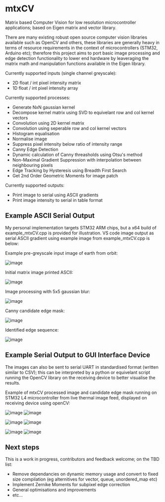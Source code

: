 # mtxCV
Matrix based Computer Vision for low resolution microcontroller applications; based on Eigen matrix and vector library.

There are many existing robust open source computer vision libraries available such as OpenCV and others, these libraries are generally heavy in terms of resource requirements in the context of microcontrollers (STM32, Arduino etc); therefore this project aims to port basic image processing and edge detection functionality to lower end hardware by leaveraging the matrix math and manipulation functions available in the Eigen library. 

Currently supported inputs (single channel greyscale):
- 2D float / int pixel intensity matrix
- 1D float / int pixel intensity array

Currently supported processes:
- Generate NxN gaussian kernel
- Decompose kernel matrix using SVD to equivelant row and col kernel vectors
- Convolution using 2D kernel matrix
- Convolution using seperable row and col kernel vectors
- Histogram equalisation
- Normalise image
- Suppress pixel intensity below ratio of intensity range
- Canny Edge Detection
- Dynamic calculation of Canny threasholds using Otsu's method
- Non-Maximal Gradient Suppression with interpolation between neighbouring pixels
- Edge Tracking by Hysteresis using Breadth First Search
- Get 2nd Order Geometric Moments for image patch

Currently supported outputs:
- Print image to serial using ASCII gradients
- Print image intensity to serial in table format

## Example ASCII Serial Output
My personal implementation targets STM32 ARM chips, but a x64 build of example_mtxCV.cpp is provided for illustration.
VS code image output as serial ASCII gradient using example image from example_mtxCV.cpp is below:

Example pre-greyscale input image of earth from orbit:

![image](https://github.com/gotenham/mtxCV/assets/40827722/087f79f2-7032-454f-b77b-8abb1e298417)


Initial matrix image printed ASCII:

![image](https://github.com/gotenham/mtxCV/assets/40827722/c4ffac4a-a7a5-4549-9dc0-a058892eaaa8)

Image processing with 5x5 gaussian blur:

![image](https://github.com/gotenham/mtxCV/assets/40827722/b6cbdb20-3c38-4edf-89e6-73fb13b0a3e3)

Canny candidate edge mask:

![image](https://github.com/gotenham/mtxCV/assets/40827722/4cedce19-16df-42bb-8a93-b0566f0e01e9)

Identified edge sequence:

![image](https://github.com/gotenham/mtxCV/assets/40827722/5b78da2f-b67c-4ea3-8c4c-a97697bd4966)

## Example Serial Output to GUI Interface Device
The images can also be sent to serial UART in standardised format (written similar to CSV); this can be interpreted by a python or equivelant script running the OpenCV library on the receiving device to better visualise the results.

Example of mtxCV processed image and candidate edge mask running on STM32 L4 microcontroller from live thermal image feed, displayed on receiving device using openCV:

![image](https://github.com/gotenham/mtxCV/assets/40827722/9957b45d-a537-4726-8315-bffca05cf9b0)
![image](https://github.com/gotenham/mtxCV/assets/40827722/bb7a11eb-c7f5-4179-b2ec-548dc8c3dbdb)

![image](https://github.com/gotenham/mtxCV/assets/40827722/244d7b15-01b5-4cbe-b271-576c726b359e)
![image](https://github.com/gotenham/mtxCV/assets/40827722/915226b2-f6b4-40cb-afa7-19eba86d6390)

![image](https://github.com/gotenham/mtxCV/assets/40827722/5c71200a-690c-4346-8fda-875d17f69381)
![image](https://github.com/gotenham/mtxCV/assets/40827722/8d6c55a5-f4b7-45ef-ac38-c796a099ad39)

## Next steps
This is a work in progress, contributors and feedback welcome; on the TBD list:
- Remove dependancies on dynamic memory usage and convert to fixed size compilation (eg alternitives for vector, queue, unordered_map etc)
- Implement Zernike Moments for subpixel edge correction
- General optimisations and improvements
- etc...
